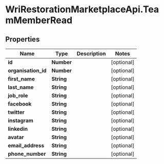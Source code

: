 # WriRestorationMarketplaceApi.TeamMemberRead

## Properties
Name | Type | Description | Notes
------------ | ------------- | ------------- | -------------
**id** | **Number** |  | [optional] 
**organisation_id** | **Number** |  | [optional] 
**first_name** | **String** |  | [optional] 
**last_name** | **String** |  | [optional] 
**job_role** | **String** |  | [optional] 
**facebook** | **String** |  | [optional] 
**twitter** | **String** |  | [optional] 
**instagram** | **String** |  | [optional] 
**linkedin** | **String** |  | [optional] 
**avatar** | **String** |  | [optional] 
**email_address** | **String** |  | [optional] 
**phone_number** | **String** |  | [optional] 


